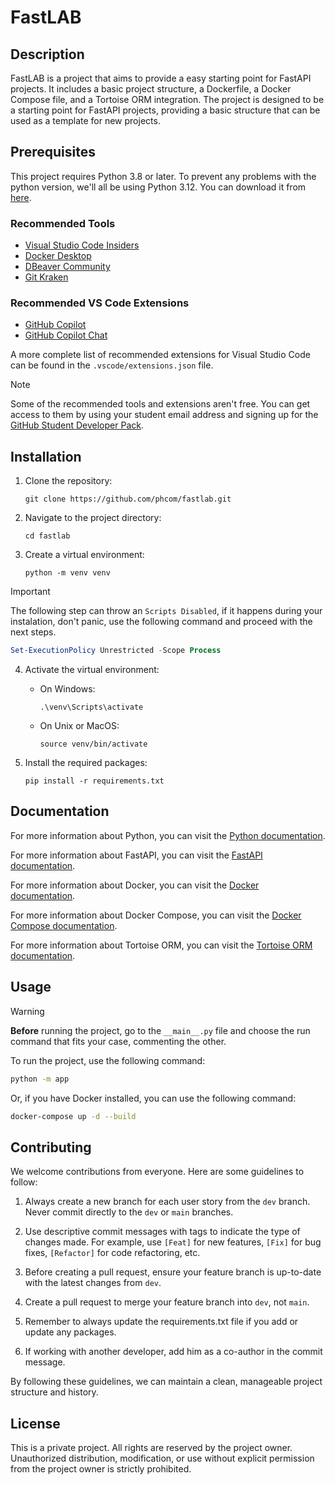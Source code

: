 # FastLAB

## Description

FastLAB is a project that aims to provide a easy starting point for FastAPI projects. It includes a basic project structure, a Dockerfile, a Docker Compose file, and a Tortoise ORM integration. The project is designed to be a starting point for FastAPI projects, providing a basic structure that can be used as a template for new projects.

## Prerequisites

This project requires Python 3.8 or later. To prevent any problems with the python version, we'll all be using Python 3.12. You can download it from [here](https://www.python.org/downloads/).

### Recommended Tools

- [Visual Studio Code Insiders](https://code.visualstudio.com/insiders/)
- [Docker Desktop](https://www.docker.com/products/docker-desktop/)
- [DBeaver Community](https://dbeaver.io/download/)
- [Git Kraken](https://www.gitkraken.com/download)

### Recommended VS Code Extensions

- [GitHub Copilot](https://marketplace.visualstudio.com/items?itemName=GitHub.copilot)
- [GitHub Copilot Chat](https://marketplace.visualstudio.com/items?itemName=GitHub.copilot-chat)

A more complete list of recommended extensions for Visual Studio Code can be found in the `.vscode/extensions.json` file.

> [!NOTE]
> Some of the recommended tools and extensions aren't free. You can get access to them by using your student email address and signing up for the [GitHub Student Developer Pack](https://education.github.com/pack).

## Installation

1. Clone the repository:
    ```
    git clone https://github.com/phcom/fastlab.git
    ```

2. Navigate to the project directory:
    ```
    cd fastlab
    ```

3. Create a virtual environment:
    ```
    python -m venv venv
    ```

> [!IMPORTANT]
> The following step can throw an `Scripts Disabled`, if it happens during your instalation, don't panic, use the following command and proceed with the next steps. 
> ```powershell
>Set-ExecutionPolicy Unrestricted -Scope Process
>```
4. Activate the virtual environment:


    - On Windows:
        ```
        .\venv\Scripts\activate
        ```
    - On Unix or MacOS:
        ```
        source venv/bin/activate
        ```

5. Install the required packages:
    ```
    pip install -r requirements.txt
    ```

## Documentation

For more information about Python, you can visit the [Python documentation](https://docs.python.org/3/).

For more information about FastAPI, you can visit the [FastAPI documentation](https://fastapi.tiangolo.com/).

For more information about Docker, you can visit the [Docker documentation](https://docs.docker.com/).

For more information about Docker Compose, you can visit the [Docker Compose documentation](https://docs.docker.com/compose/).

For more information about Tortoise ORM, you can visit the [Tortoise ORM documentation](https://tortoise.github.io/).

## Usage

> [!WARNING]
> **Before** running the project, go to the `__main__.py` file and choose the run command that fits your case, commenting the other.

To run the project, use the following command:

```bash
python -m app
```

Or, if you have Docker installed, you can use the following command:

```bash
docker-compose up -d --build
```

## Contributing

We welcome contributions from everyone. Here are some guidelines to follow:

1. Always create a new branch for each user story from the `dev` branch. Never commit directly to the `dev` or `main` branches.

2. Use descriptive commit messages with tags to indicate the type of changes made. For example, use `[Feat]` for new features, `[Fix]` for bug fixes, `[Refactor]` for code refactoring, etc.

3. Before creating a pull request, ensure your feature branch is up-to-date with the latest changes from `dev`.

4. Create a pull request to merge your feature branch into `dev`, not `main`.

5. Remember to always update the requirements.txt file if you add or update any packages.

6. If working with another developer, add him as a co-author in the commit message.

By following these guidelines, we can maintain a clean, manageable project structure and history.

## License

This is a private project. All rights are reserved by the project owner. Unauthorized distribution, modification, or use without explicit permission from the project owner is strictly prohibited.